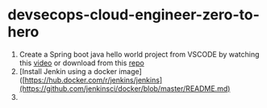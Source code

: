 # devsecops-cloud-engineer-zero-to-hero

1. Create a Spring boot java hello world project from VSCODE by watching this [video](https://www.youtube.com/watch?v=dq1z9t03mXI&t=77s) or download from this [repo](https://github.com/rajnandhube/springboot-java-helloworld)
2. [Install Jenkin using a docker image]([https://hub.docker.com/r/jenkins/jenkins](https://github.com/jenkinsci/docker/blob/master/README.md)
3. 
